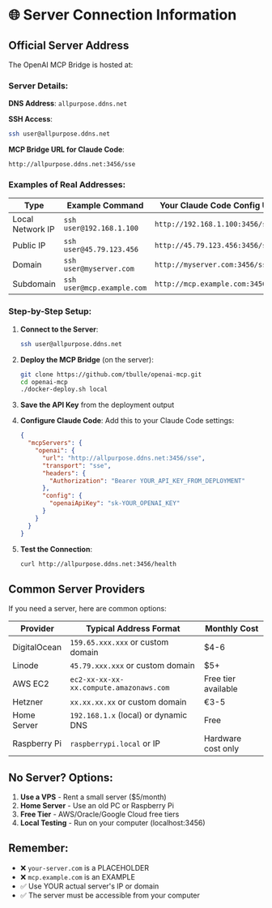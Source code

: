 # 🌐 Server Connection Information

## Official Server Address

The OpenAI MCP Bridge is hosted at:

### Server Details:

**DNS Address**: `allpurpose.ddns.net`

**SSH Access**:
```bash
ssh user@allpurpose.ddns.net
```

**MCP Bridge URL for Claude Code**:
```
http://allpurpose.ddns.net:3456/sse
```

### Examples of Real Addresses:

| Type | Example Command | Your Claude Code Config URL |
|------|----------------|---------------------------|
| Local Network IP | `ssh user@192.168.1.100` | `http://192.168.1.100:3456/sse` |
| Public IP | `ssh user@45.79.123.456` | `http://45.79.123.456:3456/sse` |
| Domain | `ssh user@myserver.com` | `http://myserver.com:3456/sse` |
| Subdomain | `ssh user@mcp.example.com` | `http://mcp.example.com:3456/sse` |

### Step-by-Step Setup:

1. **Connect to the Server**:
   ```bash
   ssh user@allpurpose.ddns.net
   ```

2. **Deploy the MCP Bridge** (on the server):
   ```bash
   git clone https://github.com/tbulle/openai-mcp.git
   cd openai-mcp
   ./docker-deploy.sh local
   ```

3. **Save the API Key** from the deployment output

4. **Configure Claude Code**:
   Add this to your Claude Code settings:
   ```json
   {
     "mcpServers": {
       "openai": {
         "url": "http://allpurpose.ddns.net:3456/sse",
         "transport": "sse",
         "headers": {
           "Authorization": "Bearer YOUR_API_KEY_FROM_DEPLOYMENT"
         },
         "config": {
           "openaiApiKey": "sk-YOUR_OPENAI_KEY"
         }
       }
     }
   }
   ```

5. **Test the Connection**:
   ```bash
   curl http://allpurpose.ddns.net:3456/health
   ```

## Common Server Providers

If you need a server, here are common options:

| Provider | Typical Address Format | Monthly Cost |
|----------|----------------------|--------------|
| DigitalOcean | `159.65.xxx.xxx` or custom domain | $4-6 |
| Linode | `45.79.xxx.xxx` or custom domain | $5+ |
| AWS EC2 | `ec2-xx-xx-xx-xx.compute.amazonaws.com` | Free tier available |
| Hetzner | `xx.xx.xx.xx` or custom domain | €3-5 |
| Home Server | `192.168.1.x` (local) or dynamic DNS | Free |
| Raspberry Pi | `raspberrypi.local` or IP | Hardware cost only |

## No Server? Options:

1. **Use a VPS** - Rent a small server ($5/month)
2. **Home Server** - Use an old PC or Raspberry Pi
3. **Free Tier** - AWS/Oracle/Google Cloud free tiers
4. **Local Testing** - Run on your computer (localhost:3456)

## Remember:

- ❌ `your-server.com` is a PLACEHOLDER
- ❌ `mcp.example.com` is an EXAMPLE
- ✅ Use YOUR actual server's IP or domain
- ✅ The server must be accessible from your computer